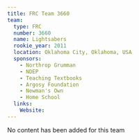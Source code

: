 ```yaml
---
title: FRC Team 3660
team:
  type: FRC
  number: 3660
  name: Lightsabers
  rookie_year: 2011
  location: Oklahoma City, Oklahoma, USA
  sponsors:
    - Northrop Grumman
    - NDEP
    - Teaching Textbooks
    - Argosy Foundation
    - Newman's Own
    - Home School
  links:
    Website: 
---
```

No content has been added for this team